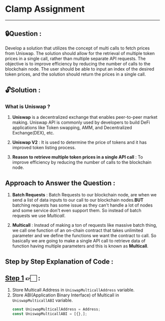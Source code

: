 # Clamp Assignment

---

## 🔒Question :

Develop a solution that utilizes the concept of multi calls to fetch prices from Uniswap. The solution should allow for the retrieval of multiple token prices in a single call, rather than multiple separate API requests. The objective is to improve efficiency by reducing the number of calls to the blockchain node. The user should be able to input an index of the desired token prices, and the solution should return the prices in a single call.

## 🔓Solution :

### What is Uniswap ?

1. **Uniswap** is a decentralized exchange that enables peer-to-peer market making. Uniswap API is commonly used by developers to build DeFi applications like Token swapping, AMM, and Decentralized Exchange(DEX), etc.

2. **Uniswap V2** : It is used to determine the price of tokens and it has improved token listing process.

3. **Reason to retrieve multiple token prices in a single API call** : To improve efficiency by reducing the number of calls to the blockchain node.

## Approach to Answer the Question :

1. **Batch Requests** : Batch Requests to our blockchain node, are when we send a list of data inputs to our call to our blockchain nodes.**BUT** batching requests has some issue as they can't handle a lot of nodes and some service don't even support them. So instead of batch requests we use _Multicall_.

2. **Multicall** : Instead of making a ton of requests like massive batch thing, we call one function of an on-chain contract that takes unlimited parameter and we define the functions we want the contract to call. So basically we are going to make a single API call to retrieve data of function having multiple parameters and this is known as **Multicall**.

## Step by Step Explanation of Code :

## [Step 1]() 👉🏻 :

1. Store Multicall Address in `UniswapMulticallAddress` variable.
2. Store ABI(Application Binary Interface) of Multicall in `UniswapMulticallABI` variable.
   ```web3.js
   const UniswapMulticallAddress = Address;
   const UniswapMulticallABI = [{},];
   ```
